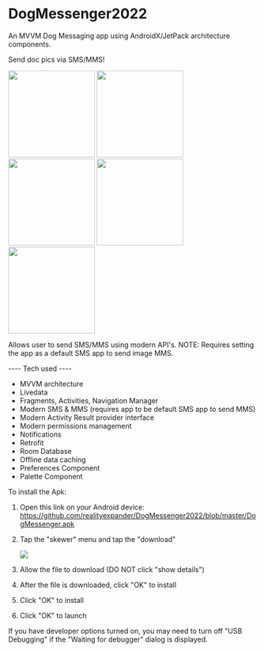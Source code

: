 # DogMessenger2022
An MVVM Dog Messaging app using AndroidX/JetPack architecture components.

Send doc pics via SMS/MMS!

[<img src="https://user-images.githubusercontent.com/5157474/147440448-15196801-1a93-457d-8ea9-9eecbb459bca.png" width="175"/>](https://user-images.githubusercontent.com/5157474/147440448-15196801-1a93-457d-8ea9-9eecbb459bca.png)
[<img src="https://user-images.githubusercontent.com/5157474/147440514-ce7eb07e-3483-4999-8181-54a08c5ae73d.png" width="175"/>](https://user-images.githubusercontent.com/5157474/147440514-ce7eb07e-3483-4999-8181-54a08c5ae73d.png)
[<img src="https://user-images.githubusercontent.com/5157474/147440460-19acc1ef-085f-48bf-a16c-8e9d6966a368.png" width="175"/>](https://user-images.githubusercontent.com/5157474/147440460-19acc1ef-085f-48bf-a16c-8e9d6966a368.png)
[<img src="https://user-images.githubusercontent.com/5157474/147440653-8631d0bc-56de-458b-9cfc-4911cf70898d.png" width="175"/>](https://user-images.githubusercontent.com/5157474/147440653-8631d0bc-56de-458b-9cfc-4911cf70898d.png)
[<img src="https://user-images.githubusercontent.com/5157474/147440469-b4eef2b4-3738-44c3-ad01-3c2e2235c3b0.png" width="175"/>](https://user-images.githubusercontent.com/5157474/147440469-b4eef2b4-3738-44c3-ad01-3c2e2235c3b0.png)

Allows user to send SMS/MMS using modern API's. 
NOTE: Requires setting the app as a default SMS app to send image MMS.

---- Tech used ----
- MVVM architecture
- Livedata
- Fragments, Activities, Navigation Manager
- Modern SMS & MMS (requires app to be default SMS app to send MMS)
- Modern Activity Result provider interface
- Modern permissions management
- Notifications
- Retrofit
- Room Database
- Offline data caching
- Preferences Component
- Palette Component

To install the Apk:

1. Open this link on your Android device:
   https://github.com/realityexpander/DogMessenger2022/blob/master/DogMessenger.apk
2. Tap the "skewer" menu and tap the "download"

   [![](https://user-images.githubusercontent.com/5157474/147434050-57102a30-af32-46ed-a90b-d94e0c4a4f35.jpg)]()
3. Allow the file to download (DO NOT click "show details")
4. After the file is downloaded, click "OK" to install
5. Click "OK" to install
6. Click "OK" to launch

If you have developer options turned on, you may need to turn off "USB Debugging" if the "Waiting for debugger" dialog is displayed.
